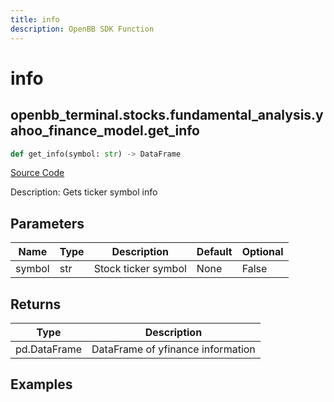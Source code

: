 ```yaml
---
title: info
description: OpenBB SDK Function
---
```


# info

## openbb_terminal.stocks.fundamental_analysis.yahoo_finance_model.get_info

```python title='openbb_terminal/stocks/fundamental_analysis/yahoo_finance_model.py'
def get_info(symbol: str) -> DataFrame
```
[Source Code](https://github.com/OpenBB-finance/OpenBBTerminal/tree/main/openbb_terminal/stocks/fundamental_analysis/yahoo_finance_model.py#L31)

Description: Gets ticker symbol info

## Parameters

| Name | Type | Description | Default | Optional |
| ---- | ---- | ----------- | ------- | -------- |
| symbol | str | Stock ticker symbol | None | False |

## Returns

| Type | Description |
| ---- | ----------- |
| pd.DataFrame | DataFrame of yfinance information |

## Examples

